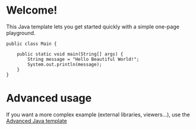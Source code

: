 # Welcome!

This Java template lets you get started quickly with a simple one-page playground.


```zob runnable
public class Main {

    public static void main(String[] args) {
        String message = "Hello Beautiful World!";
        System.out.println(message);
    }
}
```

# Advanced usage

If you want a more complex example (external libraries, viewers...), use the [Advanced Java template](https://tech.io/select-repo/385)
